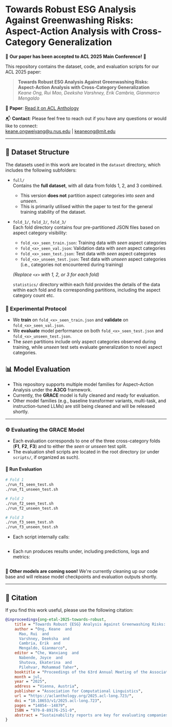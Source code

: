 # Towards Robust ESG Analysis Against Greenwashing Risks: Aspect-Action Analysis with Cross-Category Generalization

📢 **Our paper has been accepted to ACL 2025 Main Conference!** 🎉

This repository contains the dataset, code, and evaluation scripts for our ACL 2025 paper:

> **Towards Robust ESG Analysis Against Greenwashing Risks: Aspect-Action Analysis with Cross-Category Generalization**  
> *Keane Ong, Rui Mao, Deeksha Varshney, Erik Cambria, Gianmarco Mengaldo*

📄 **Paper**: [Read it on ACL Anthology](https://aclanthology.org/2025.acl-long.723/)

📬 **Contact**: Please feel free to reach out if you have any questions or would like to connect:  
[keane.ongweiyang@u.nus.edu](mailto:keane.ongweiyang@u.nus.edu) | [keaneong@mit.edu](mailto:keaneong@mit.edu)

---

## 📂 Dataset Structure

The datasets used in this work are located in the `dataset` directory, which includes the following subfolders:

- `full/`  
  Contains the **full dataset**, with all data from folds 1, 2, and 3 combined.  
  - This version **does not** partition aspect categories into *seen* and *unseen*.  
  - This is primarily utilised within the paper to test for the general training stability of the dataset.

- `fold_1/`, `fold_2/`, `fold_3/`  
  Each fold directory contains four pre-partitioned JSON files based on aspect category visibility:

  - `fold_<x>_seen_train.json`: Training data with *seen* aspect categories  
  - `fold_<x>_seen_val.json`: Validation data with *seen* aspect categories  
  - `fold_<x>_seen_test.json`: Test data with *seen* aspect categories  
  - `fold_<x>_unseen_test.json`: Test data with *unseen* aspect categories (i.e., categories not encountered during training)
  
  *(Replace `<x>` with 1, 2, or 3 for each fold)*

  `statistics/` directory within each fold provides the details of the data within each fold and its corresponding partitions, including the aspect category count etc.

### 🧪 Experimental Protocol

- We **train** on `fold_<x>_seen_train.json` and **validate** on `fold_<x>_seen_val.json`.
- We **evaluate** model performance on both `fold_<x>_seen_test.json` and `fold_<x>_unseen_test.json`.
- The *seen* partitions include only aspect categories observed during training, while *unseen* test sets evaluate generalization to novel aspect categories.

## 📊 Model Evaluation

- This repository supports multiple model families for Aspect–Action Analysis under the **A3CG** framework.  
- Currently, the **GRACE** model is fully cleaned and ready for evaluation.  
- Other model families (e.g., baseline transformer variants, multi-task, and instruction-tuned LLMs) are still being cleaned and will be released shortly.

---

### ⚙️ Evaluating the GRACE Model

- Each evaluation corresponds to one of the three cross-category folds (**F1**, **F2**, **F3**) and to either the *seen* or *unseen* test split.  
- The evaluation shell scripts are located in the root directory (or under `scripts/`, if organized as such).

#### 🔹 Run Evaluation

```bash
# Fold 1
./run_f1_seen_test.sh
./run_f1_unseen_test.sh

# Fold 2
./run_f2_seen_test.sh
./run_f2_unseen_test.sh

# Fold 3
./run_f3_seen_test.sh
./run_f3_unseen_test.sh
```

- Each script internally calls:

```bash python ate_asc_run.py --config_path configs/aspect_action/<config_file>.json
```

- Each run produces results under, including predictions, logs and metrics:

```bash results/<fold>_<seen_or_unseen>/
```

🚧 **Other models are coming soon!** We're currently cleaning up our code base and will release model checkpoints and evaluation outputs shortly.

---

## 🔖 Citation

If you find this work useful, please use the following citation:

```bibtex
@inproceedings{ong-etal-2025-towards-robust,
    title = "Towards Robust {ESG} Analysis Against Greenwashing Risks: Aspect-Action Analysis with Cross-Category Generalization",
    author = "Ong, Keane  and
      Mao, Rui  and
      Varshney, Deeksha  and
      Cambria, Erik  and
      Mengaldo, Gianmarco",
    editor = "Che, Wanxiang  and
      Nabende, Joyce  and
      Shutova, Ekaterina  and
      Pilehvar, Mohammad Taher",
    booktitle = "Proceedings of the 63rd Annual Meeting of the Association for Computational Linguistics (Volume 1: Long Papers)",
    month = jul,
    year = "2025",
    address = "Vienna, Austria",
    publisher = "Association for Computational Linguistics",
    url = "https://aclanthology.org/2025.acl-long.723/",
    doi = "10.18653/v1/2025.acl-long.723",
    pages = "14854--14879",
    ISBN = "979-8-89176-251-0",
    abstract = "Sustainability reports are key for evaluating companies' environmental, social and governance (ESG) performance. To analyze these reports, NLP approaches can efficiently extract ESG insights at scale. However, even the most advanced NLP methods lack robustness against ESG content that is greenwashed {--} i.e. sustainability claims that are misleading, exaggerated, and fabricated. Accordingly, existing NLP approaches often extract insights that reflect misleading or exaggerated sustainability claims rather than objective ESG performance. To tackle this issue, we introduce A3CG - \textbf{A}spect-\textbf{A}ction \textbf{A}nalysis with Cross-\textbf{C}ategory \textbf{G}eneralization, as a novel dataset to improve the robustness of ESG analysis amid the prevalence of greenwashing. By explicitly linking sustainability aspects with their associated actions, A3CG facilitates a more fine-grained and transparent evaluation of sustainability claims, ensuring that insights are grounded in verifiable actions rather than vague or misleading rhetoric. Additionally, A3CG emphasizes cross-category generalization. This ensures robust model performance in aspect-action analysis even when companies change their reports to selectively favor certain sustainability areas. Through experiments on A3CG, we analyze state-of-the-art supervised models and LLMs, uncovering their limitations and outlining key directions for future research."
}
